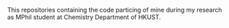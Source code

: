 This repositories containing the code particing of mine during my research as MPhil student at Chemistry Department of HKUST.
